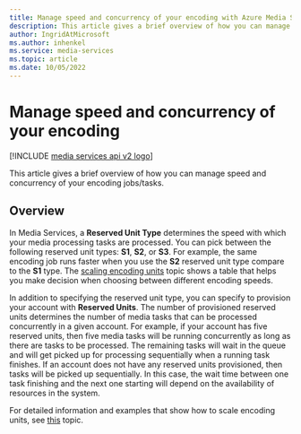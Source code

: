 ```yaml
---
title: Manage speed and concurrency of your encoding with Azure Media Services
description: This article gives a brief overview of how you can manage speed and concurrency of your encoding jobs/tasks with Azure Media Services.
author: IngridAtMicrosoft
ms.author: inhenkel
ms.service: media-services
ms.topic: article
ms.date: 10/05/2022
---
```


<!-- ms.assetid: 676313f8-a158-4e3a-a99b-2c29a341ecc9 -->

#  Manage speed and concurrency of your encoding

[!INCLUDE [media services api v2 logo](./includes/v2-hr.md)]

This article gives a brief overview of how you can manage speed and concurrency of your encoding jobs/tasks.

## Overview

In Media Services, a **Reserved Unit Type** determines the speed with which your media processing tasks are processed. You can pick between the following reserved unit types: **S1**, **S2**, or **S3**. For example, the same encoding job runs faster when you use the **S2** reserved unit type compare to the **S1** type. The [scaling encoding units](media-services-scale-media-processing-overview.md) topic shows a table that helps you make decision when choosing between different encoding speeds.

In addition to specifying the reserved unit type, you can specify to provision your account with **Reserved Units**. The number of provisioned reserved units determines the number of media tasks that can be processed concurrently in a given account. For example, if your account has five reserved units, then five media tasks will be running concurrently as long as there are tasks to be processed. The remaining tasks will wait in the queue and will get picked up for processing sequentially when a running task finishes. If an account does not have any reserved units provisioned, then tasks will be picked up sequentially. In this case, the wait time between one task finishing and the next one starting will depend on the availability of resources in the system.

For detailed information and examples that show how to scale encoding units, see [this](media-services-scale-media-processing-overview.md) topic.
